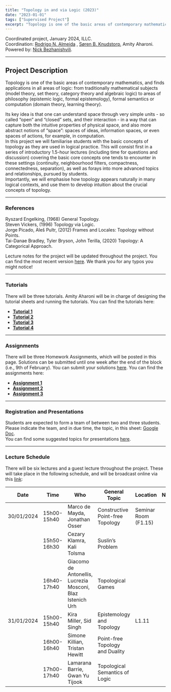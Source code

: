 ```yaml
---
title: "Topology in and via Logic (2023)"
date: "2023-01-01"
tags: ["Supervised Project"]
excerpt: "Topology is one of the basic areas of contemporary mathematics, and finds applications in all areas of logic: from traditionally mathematical subjects (model theory, set theory, category theory and algebraic logic) to areas of philosophy (epistemic logic, formal epistemology), formal semantics or computation (domain theory, learning theory)"
---
```


Coordinated project, January 2024, ILLC.  
Coordination: [Rodrigo N. Almeida](https://rodrigonalmeida.github.io/) , [Søren B. Knudstorp](https://knudstorp.github.io/), Amity Aharoni.  
Powered by: [Nick Bezhanishvili](https://staff.fnwi.uva.nl/n.bezhanishvili/).

* * *

**Project Description**
-----------------------

Topology is one of the basic areas of contemporary mathematics, and finds applications in all areas of logic: from traditionally mathematical subjects (model theory, set theory, category theory and algebraic logic) to areas of philosophy (epistemic logic, formal epistemology), formal semantics or computation (domain theory, learning theory).<br>

Its key idea is that one can understand space through very simple units - so called “open” and “closed” sets, and their interaction - in a way that can capture both the intuitive properties of physical space, and also more abstract notions of “space”: spaces of ideas, information spaces, or even spaces of actions, for example, in computation.  
In this project we will familiarise students with the basic concepts of topology as they are used in logical practice. This will consist first in a series of introductory 1.5-hour lectures (including time for questions and discussion) covering the basic core concepts one tends to encounter in these settings (continuity, neighbourhood filters, compactness, connectedness, separation), as well as forays into more advanced topics and relationships, pursued by students.  
Importantly, we will emphasise how topology appears naturally in many logical contexts, and use them to develop intuition about the crucial concepts of topology.

* * *

### **References**

Ryszard Engelking, (1968) General Topology.  
Steven Vickers, (1996) Topology via Logic.  
Jorge Picado, Aleš Pultr, (2012) Frames and Locales: Topology without Points.  
Tai-Danae Bradley, Tyler Bryson, John Terilla, (2020) Topology: A Categorical Approach.

Lecture notes for the project will be updated throughout the project. You can find the most recent version [here](https://rodrigonalmeida.github.io/tree/main/projects/Topology_Project/Introduction_to_Topology_in_and_via_Logic.pdf). We thank you for any typos you might notice!

* * *

### **Tutorials**

There will be three tutorials. Amity Aharoni will be in charge of designing the tutorial sheets and running the tutorials. You can find the tutorials here:

*   [**Tutorial 1**](https://rodrigonalmeida.github.io/tree/main/projects/Topology_Project/Exercise_Sheet_1.pdf)
*   [**Tutorial 2**](https://rodrigonalmeida.github.io/tree/main/projects/Topology_Project/Exercise_Sheet_2.pdf)
*   [**Tutorial 3**](https://rodrigonalmeida.github.io/tree/main/projects/Topology_Project/Exercise_Sheet_3.pdf)
*   [**Tutorial 4**](https://rodrigonalmeida.github.io/tree/main/projects/Topology_Project/Exercise_Sheet_4.pdf)

* * *

### **Assignments**

There will be three Homework Assignments, which will be posted in this page. Solutions can be submitted until one week after the end of the block (i.e., 9th of February). You can submit your solutions [here](https://www.dropbox.com/request/uujumQ7zQNA1l8u76M0B). You can find the assignments here:

*   [**Assignment 1**](https://rodrigonalmeida.github.io/tree/main/projects/Topology_Project/TiviaL_HA1_2024.pdf)
*   [**Assignment 2**](https://rodrigonalmeida.github.io/tree/main/projects/Topology_Project/TiviaL_HA2_2024.pdf)
*   [**Assignment 3**](https://rodrigonalmeida.github.io/tree/main/projects/Topology_Project/TiviaL_HA3_2024.pdf)

* * *

### **Registration and Presentations**

Students are expected to form a team of between two and three students. Please indicate the team, and in due time, the topic, in this sheet: [Google Doc](https://docs.google.com/spreadsheets/d/1PXsdU7LBF_9aHgR6TeneQdX6KtENmZR7FygLX5cGGiM/edit?usp=sharing).  
You can find some suggested topics for presentations [here](https://rodrigonalmeida.github.io/tree/main/projects/Topology_Project/TiviaL_2024___Topic_Presentations.pdf).

* * *

### **Lecture Schedule**

There will be six lectures and a guest lecture throughout the project. These will take place in the following schedule, and will be broadcast online via this [link](https://uva-live.zoom.us/j/89824547409?pwd=TnYzZ2ZGK1crMkdHdFZqYnhyWmtjUT09):

| Date       | Time        | Who                                                        | General Topic                    | Location             | Notes |
|------------|-------------|------------------------------------------------------------|----------------------------------|----------------------|-------|
| 30/01/2024 | 15h00-15h40 | Marco de Mayda, Jonathan Osser                             | Constructive Point-free Topology | Seminar Room (F1.15) |       |
|            | 15h50-16h30 | Cezary Klamra, Kali Tolsma                                 | Suslin’s Problem                 |                      |       |
|            | 16h40-17h40 | Giacomo de Antonellis, Lucrezia Mosconi, Blaz Istenich Urh | Topological Games                |                      |       |
| 31/01/2024 | 15h00-15h40 | Kira Miller, Sid Singh                                     | Epistemology and Topology        | L1.11                |       |
|            | 16h00-16h40 | Simone Killian, Tristan Hewitt                             | Point-free Topology and Duality  |                      |       |
|            | 17h00-17h40 | Lamarana Barrie, Gwan Yu Tijook                            | Topological Semantics of Logic   |                      |       |

